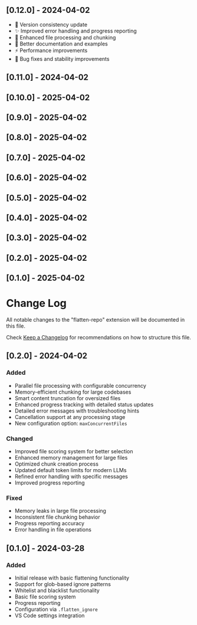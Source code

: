 ## [0.12.0] - 2024-04-02

- 🚀 Version consistency update
- ✨ Improved error handling and progress reporting
- 🔧 Enhanced file processing and chunking
- 📝 Better documentation and examples
- ⚡️ Performance improvements
- 🐛 Bug fixes and stability improvements

## [0.11.0] - 2024-04-02

## [0.10.0] - 2025-04-02


## [0.9.0] - 2025-04-02


## [0.8.0] - 2025-04-02


## [0.7.0] - 2025-04-02


## [0.6.0] - 2025-04-02


## [0.5.0] - 2025-04-02


## [0.4.0] - 2025-04-02


## [0.3.0] - 2025-04-02


## [0.2.0] - 2025-04-02


## [0.1.0] - 2025-04-02

# Change Log

All notable changes to the "flatten-repo" extension will be documented in this file.

Check [Keep a Changelog](http://keepachangelog.com/) for recommendations on how to structure this file.

## [0.2.0] - 2024-04-02

### Added
- Parallel file processing with configurable concurrency
- Memory-efficient chunking for large codebases
- Smart content truncation for oversized files
- Enhanced progress tracking with detailed status updates
- Detailed error messages with troubleshooting hints
- Cancellation support at any processing stage
- New configuration option: `maxConcurrentFiles`

### Changed
- Improved file scoring system for better selection
- Enhanced memory management for large files
- Optimized chunk creation process
- Updated default token limits for modern LLMs
- Refined error handling with specific messages
- Improved progress reporting

### Fixed
- Memory leaks in large file processing
- Inconsistent file chunking behavior
- Progress reporting accuracy
- Error handling in file operations

## [0.1.0] - 2024-03-28

### Added
- Initial release with basic flattening functionality
- Support for glob-based ignore patterns
- Whitelist and blacklist functionality
- Basic file scoring system
- Progress reporting
- Configuration via `.flatten_ignore`
- VS Code settings integration